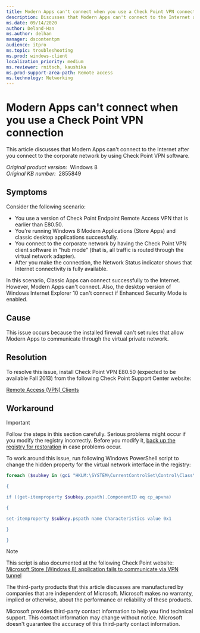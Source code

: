```yaml
---
title: Modern Apps can't connect when you use a Check Point VPN connection
description: Discusses that Modern Apps can't connect to the Internet after you connect to the corporate network by using Check Point VPN software. Provides a workaround.
ms.date: 09/14/2020
author: Deland-Han
ms.author: delhan
manager: dscontentpm
audience: itpro
ms.topic: troubleshooting
ms.prod: windows-client
localization_priority: medium
ms.reviewer: rnitsch, kaushika
ms.prod-support-area-path: Remote access
ms.technology: Networking
---
```

# Modern Apps can't connect when you use a Check Point VPN connection

This article discusses that Modern Apps can't connect to the Internet after you connect to the corporate network by using Check Point VPN software.

_Original product version:_ &nbsp;Windows 8  
_Original KB number:_ &nbsp;2855849

## Symptoms

Consider the following scenario:
- You use a version of Check Point Endpoint Remote Access VPN that is earlier than E80.50.
- You're running Windows 8 Modern Applications (Store Apps) and classic desktop applications successfully.
- You connect to the corporate network by having the Check Point VPN client software in "hub mode" (that is, all traffic is routed through the virtual network adapter).
- After you make the connection, the Network Status indicator shows that Internet connectivity is fully available.

In this scenario, Classic Apps can connect successfully to the Internet. However, Modern Apps can't connect. Also, the desktop version of Windows Internet Explorer 10 can't connect if Enhanced Security Mode is enabled.

## Cause

This issue occurs because the installed firewall can't set rules that allow Modern Apps to communicate through the virtual private network.

## Resolution

To resolve this issue, install Check Point VPN E80.50 (expected to be available Fall 2013) from the following Check Point Support Center website:

[Remote Access (VPN) Clients](https://supportcenter.checkpoint.com/supportcenter/portal?eventsubmit_doshowproductpage&producttab=overview&product=175) 

## Workaround

> [!IMPORTANT]
> Follow the steps in this section carefully. Serious problems might occur if you modify the registry incorrectly. Before you modify it, [back up the registry for restoration](https://support.microsoft.com/help/322756) in case problems occur.

To work around this issue, run following Windows PowerShell script to change the hidden property for the virtual network interface in the registry:

```powershell
foreach ($subkey in (gci "HKLM:\SYSTEM\CurrentControlSet\Control\Class\{4D36E972-E325-11CE-BFC1-08002bE10318} -erroraction silentlycontinue)) 

{

if ((get-itemproperty $subkey.pspath).ComponentID eq cp_apvna) 

{

set-itemproperty $subkey.pspath name Characteristics value 0x1

} 

}
```

> [!NOTE]
> This script is also documented at the following Check Point website:
[Microsoft Store (Windows 8) application fails to communicate via VPN tunnel](https://supportcenter.checkpoint.com/supportcenter/portal?eventsubmit_dogoviewsolutiondetails=&solutionid=sk92881&js_peid=p-114a7ba5fd7-10001&partition=general&product=endpoint) 

The third-party products that this article discusses are manufactured by companies that are independent of Microsoft. Microsoft makes no warranty, implied or otherwise, about the performance or reliability of these products.

Microsoft provides third-party contact information to help you find technical support. This contact information may change without notice. Microsoft doesn't guarantee the accuracy of this third-party contact information.
